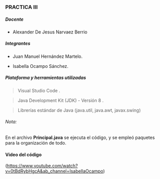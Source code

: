 ### PRACTICA III

 ##### Docente
- Alexander De Jesus Narvaez Berrio

##### Integrantes
 - Juan Manuel Hernández Martelo.

 - Isabella Ocampo Sánchez.

##### Plataforma y herramientas utilizadas
> Visual Studio Code .

> Java Development Kit (JDK) - Versión 8 .

> Librerías estándar de Java (java.util, java.awt, javax.swing) 

###### Nota:

En el archivo **Principal.java** se ejecuta el código, y se empleó paquetes para la organización de todo. 

#### Video del código 

(https://www.youtube.com/watch?v=0tBdRybHgcA&ab_channel=IsabellaOcampo)

